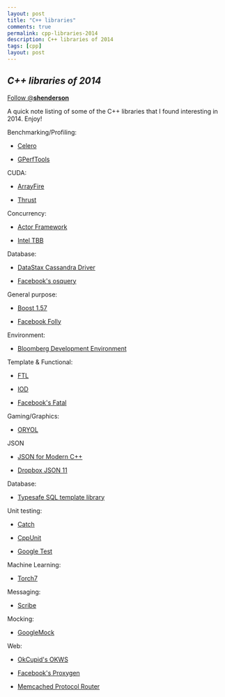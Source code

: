 ```yaml
---
layout: post
title: "C++ libraries"
comments: true
permalink: cpp-libraries-2014
description: C++ libraries of 2014
tags: [cpp]
layout: post
---
```

*C++ libraries of 2014*
-----

<div>
<!-- <a href="https://twitter.com/share" class="twitter-share-button" data-via="__shenderson__">Tweet</a> -->
 
<a href="https://twitter.com/__shenderson__" class="twitter-follow-button" data-show-count="false">Follow @__shenderson__</a>
<script>!function(d,s,id){var js,fjs=d.getElementsByTagName(s)[0],p=/^http:/.test(d.location)?'http':'https';if(!d.getElementById(id)){js=d.createElement(s);js.id=id;js.src=p+'://platform.twitter.com/widgets.js';fjs.parentNode.insertBefore(js,fjs);}}(document, 'script', 'twitter-wjs');</script>
 
 </div>

A quick note listing of some of the C++ libraries that I found interesting in 2014.  Enjoy!

Benchmarking/Profiling:

  * [Celero](https://github.com/DigitalInBlue/Celero/)

  * [GPerfTools](https://code.google.com/p/gperftools/)

CUDA:

  * [ArrayFire](https://github.com/arrayfire/arrayfire)

  * [Thrust](https://thrust.github.io/)

Concurrency:

  * [Actor Framework](https://github.com/actor-framework/actor-framework) 

  * [Intel TBB](https://www.threadingbuildingblocks.org/)

Database:

  * [DataStax Cassandra Driver](https://github.com/datastax/cpp-driver)

  * [Facebook's osquery](https://github.com/facebook/osquery)

General purpose:

  * [Boost 1.57](http://www.boost.org/users/history/version_1_57_0.html)

  * [Facebook Folly](https://github.com/facebook/folly)

Environment:

  * [Bloomberg Development Environment](https://github.com/bloomberg/bde)

Template & Functional:

  * [FTL](https://github.com/beark/ftl)

  * [IOD](https://github.com/matt-42/iod)

  * [Facebook's Fatal](https://github.com/facebook/fatal)

Gaming/Graphics:

  * [ORYOL](https://github.com/floooh/oryol)

JSON

  * [JSON for Modern C++](https://github.com/nlohmann/json)

  * [Dropbox JSON 11](https://github.com/dropbox/json11)

Database:

  * [Typesafe SQL template library](https://github.com/rbock/sqlpp11)

Unit testing:

  * [Catch](https://github.com/philsquared/Catch)

  * [CppUnit](http://sourceforge.net/projects/cppunit/)

  * [Google Test](https://code.google.com/p/googletest/)

Machine Learning:

  * [Torch7](https://github.com/torch/torch7)

Messaging:

  * [Scribe](https://github.com/facebookarchive/scribe)

Mocking:

  * [GoogleMock](https://code.google.com/p/googlemock/)

Web:

  * [OkCupid's OKWS](https://github.com/okws/okws)

  * [Facebook's Proxygen](https://github.com/facebook/proxygen)

  * [Memcached Protocol Router](https://github.com/facebook/mcrouter)
